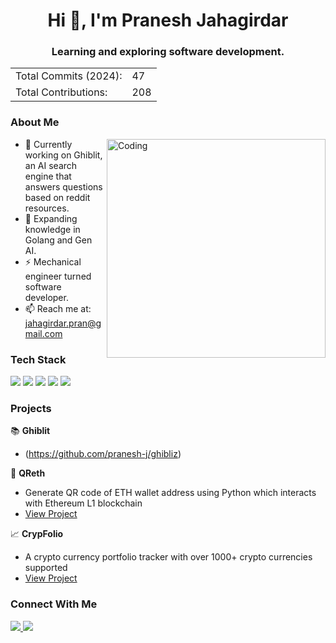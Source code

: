 <h1 align="center">Hi 👋, I'm Pranesh Jahagirdar</h1>
<h3 align="center">Learning and exploring software development.</h3>

<div align="center">
  <table>
    <tr>
      <td>Total Commits (2024):</td>
      <td>47</td>
    </tr>
    <tr>
      <td>Total Contributions:</td>
      <td>208</td>
    </tr>
  </table>
</div>

### About Me
<img align="right" alt="Coding" width="350" src="https://media2.giphy.com/media/v1.Y2lkPTc5MGI3NjExMjFlZDQ1MDRlNjA1NTM3MDk2ZjIwMjdmMGVkZjJjZmRiNmNkN2FkYiZjdD1n/qgQUggAC3Pfv687qPC/giphy.gif">

- 🔭 Currently working on Ghiblit, an AI search engine that answers questions based on reddit resources.
- 🌱 Expanding knowledge in Golang and Gen AI.
- ⚡ Mechanical engineer turned software developer.
- 📫 Reach me at: jahagirdar.pran@gmail.com

### Tech Stack
<div>
  <img src="https://img.shields.io/badge/PYTHON-3776AB?style=for-the-badge&logo=python&logoColor=white" />
  <img src="https://img.shields.io/badge/DJANGO-092E20?style=for-the-badge&logo=django&logoColor=white" />
  <img src="https://img.shields.io/badge/POSTGRESQL-316192?style=for-the-badge&logo=postgresql&logoColor=white" />
  <img src="https://img.shields.io/badge/C++-00599C?style=for-the-badge&logo=c%2B%2B&logoColor=white" />
  <img src="https://img.shields.io/badge/QT-41CD52?style=for-the-badge&logo=qt&logoColor=white" />

</div>

### Projects
📚 **Ghiblit**
- (https://github.com/pranesh-j/ghibliz)

🔐 **QReth**
- Generate QR code of ETH wallet address using Python which interacts with Ethereum L1 blockchain
- [View Project](https://github.com/pranesh-j/QReth)

📈 **CrypFolio**
- A crypto currency portfolio tracker with over 1000+ crypto currencies supported
- [View Project](https://github.com/pranesh-j/CrypFolio)

### Connect With Me
<div>
  <a href="https://linkedin.com/in/pranesh-jahagirdar">
    <img src="https://img.shields.io/badge/LinkedIn-0077B5?style=for-the-badge&logo=linkedin&logoColor=white" />
  </a>
  <a href="https://www.youtube.com/@techbaiter">
    <img src="https://img.shields.io/badge/YouTube-FF0000?style=for-the-badge&logo=youtube&logoColor=white" />
  </a>
</div>
